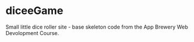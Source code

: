 # diceeGame
Small little dice roller site - base skeleton code from the App Brewery Web Devolopment Course.
